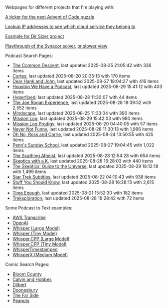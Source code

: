Webpages for different projects that I'm playing with:

[A ticker for the next Advent of Code puzzle](https://seligman.github.io/aoc_ticker.html)

[Lookup IP addresses to see which cloud service they belong to](https://seligman.github.io/cloud-ips/index.html)

[Example for Dir Sizer project](https://seligman.github.io/dir_sizer/cost_example.html)

[Playthrough of the Synacor solver](https://seligman.github.io/synacor/run_script_speed.html), [or slower view](https://seligman.github.io/synacor/run_script.html)

Podcast Search Pages:
<!-- Podcasts Start -->
* [The Common Descent](https://seligman.github.io/podcasts/common_descent/common_descent.html), last updated 2025-08-25 21:05:42 with 336 items
* [Cortex](https://seligman.github.io/podcasts/cortex_pod/cortex_pod.html), last updated 2025-08-20 20:35:13 with 170 items
* [Dear Hank and John](https://seligman.github.io/podcasts/hank_and_john/hank_and_john.html), last updated 2025-08-27 18:04:27 with 416 items
* [Houston We Have a Podcast](https://seligman.github.io/podcasts/houston_we_have_a_podcast/houston_we_have_a_podcast.html), last updated 2025-08-29 15:41:12 with 403 items
* [Hyperfixed](https://seligman.github.io/podcasts/hyperfixed/hyperfixed.html), last updated 2025-08-28 11:30:07 with 44 items
* [The Joe Rogan Experience](https://seligman.github.io/podcasts/jre/jre.html), last updated 2025-08-28 18:39:52 with 2,552 items
* [Mindscape](https://seligman.github.io/podcasts/mindscape/mindscape.html), last updated 2025-08-25 11:33:04 with 390 items
* [Mission Log](https://seligman.github.io/podcasts/mission_log/mission_log.html), last updated 2025-08-29 15:42:03 with 980 items
* [Mission Log Prodigy](https://seligman.github.io/podcasts/ml_prodigy/ml_prodigy.html), last updated 2025-08-20 04:40:05 with 57 items
* [Never Not Funny](https://seligman.github.io/podcasts/nevernotfunny/nevernotfunny.html), last updated 2025-08-28 11:30:13 with 1,996 items
* [Oh No, Ross and Carrie](https://seligman.github.io/podcasts/oh_no/oh_no.html), last updated 2025-08-24 13:50:55 with 425 items
* [Penn's Sunday School](https://seligman.github.io/podcasts/penn_sunday_school/penn_sunday_school.html), last updated 2025-08-27 19:04:45 with 1,022 items
* [The Scathing Atheist](https://seligman.github.io/podcasts/scathing/scathing.html), last updated 2025-08-28 12:54:28 with 654 items
* [Skeptics with a K](https://seligman.github.io/podcasts/swak/swak.html), last updated 2025-08-28 16:28:03 with 440 items
* [The Skeptics' Guide to the Universe](https://seligman.github.io/podcasts/sgu/sgu.html), last updated 2025-08-29 18:12:18 with 1,499 items
* [Star Trek Subtitles](https://seligman.github.io/star_trek_subtitles/star_trek_subtitles.html), last updated 2025-08-22 04:10:43 with 938 items
* [Stuff You Should Know](https://seligman.github.io/podcasts/stuff_know/stuff_know.html), last updated 2025-08-28 16:28:15 with 2,615 items
* [Time Enough](https://seligman.github.io/podcasts/time_enough/time_enough.html), last updated 2025-08-21 15:52:30 with 182 items
* [Treksploration](https://seligman.github.io/podcasts/treksploration/treksploration.html), last updated 2025-08-28 16:28:42 with 72 items
<!-- Podcasts End -->

Some Podcast to Text examples:
* [AWS Transcribe](https://seligman.github.io/podcast_to_text/Example-Results-AWS-Transcribe.html)
* [OpenAI](https://seligman.github.io/podcast_to_text/Example-Results-OpenAI.html)
* [Whisper (Large Model)](https://seligman.github.io/podcast_to_text/Example-Results-Whisper-Large.html)
* [Whisper (Tiny Model)](https://seligman.github.io/podcast_to_text/Example-Results-Whisper-Tiny.html)
* [Whisper.CPP (Large Model)](https://seligman.github.io/podcast_to_text/Example-Results-Whisper_CPP-Large.html)
* [Whisper.CPP (Tiny Model)](https://seligman.github.io/podcast_to_text/Example-Results-Whisper_CPP-Tiny.html)
* [WhisperTimestamped](https://seligman.github.io/podcast_to_text/Example-Results-WhisperTimestamped-Medium.html)
* [WhisperX (Medium Model)](https://seligman.github.io/podcast_to_text/Example-Results-WhisperX-Medium.html)

Comic Search Pages:
* [Bloom County](https://seligman.github.io/comics/bloom_county.html)
* [Calvin and Hobbes](https://seligman.github.io/comics/calvin_and_hobbes.html)
* [Dilbert](https://seligman.github.io/comics/dilbert.html)
* [Doonesbury](https://seligman.github.io/comics/doonesbury.html)
* [The Far Side](https://seligman.github.io/comics/far_side.html)
* [Peanuts](https://seligman.github.io/comics/peanuts.html)

